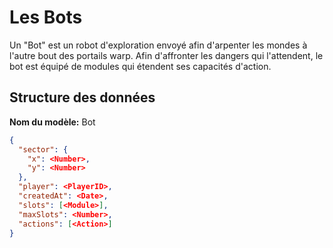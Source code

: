 Les Bots
========

Un "Bot" est un robot d'exploration envoyé afin d'arpenter les mondes à l'autre bout des portails warp.
Afin d'affronter les dangers qui l'attendent, le bot est équipé de modules qui étendent ses capacités d'action.

Structure des données
---------------------

**Nom du modèle:** Bot

```json
{
  "sector": {
    "x": <Number>,
    "y": <Number>
  },
  "player": <PlayerID>,
  "createdAt": <Date>,
  "slots": [<Module>],
  "maxSlots": <Number>,
  "actions": [<Action>]
}
```